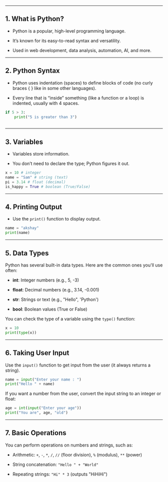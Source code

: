 
---

## 1. What is Python?

- Python is a popular, high-level programming language.
    
- It’s known for its easy-to-read syntax and versatility.
    
- Used in web development, data analysis, automation, AI, and more.
    

---

## 2. Python Syntax

- Python uses indentation (spaces) to define blocks of code (no curly braces { } like in some other languages).
    
- Every line that is “inside” something (like a function or a loop) is indented, usually with 4 spaces.

```python
if 5 > 3:
	print("5 is greater than 3")
	
```


---
## 3. Variables

- Variables store information.
    
- You don’t need to declare the type; Python figures it out.

```python
x = 10 # integer 
name = "Sam" # string (text) 
pi = 3.14 # float (decimal) 
is_happy = True # boolean (True/False)
```


---

## 4. Printing Output

- Use the `print()` function to display output.

```python
name = "akshay"
print(name)
```

---

## 5. Data Types

Python has several built-in data types. Here are the common ones you'll use often:

- **int**: Integer numbers (e.g., 5, -3)
    
- **float**: Decimal numbers (e.g., 3.14, -0.001)
    
- **str**: Strings or text (e.g., "Hello", 'Python')
    
- **bool**: Boolean values (True or False)
    

You can check the type of a variable using the `type()` function:

```python
x = 10
print(type(x))
```

---
## 6. Taking User Input

Use the `input()` function to get input from the user (it always returns a string).

```python
name = input("Enter your name : ")
print("Hello " + name)
```

If you want a number from the user, convert the input string to an integer or float:

```python
age = int(input("Enter your age"))
print("You are", age, "old")
```

---
## 7. Basic Operations

You can perform operations on numbers and strings, such as:

- Arithmetic: `+`, `-`, `*`, `/`, `//` (floor division), `%` (modulus), `**` (power)
    
- String concatenation: `"Hello " + "World"`
    
- Repeating strings: `"Hi" * 3` (outputs "HiHiHi")

